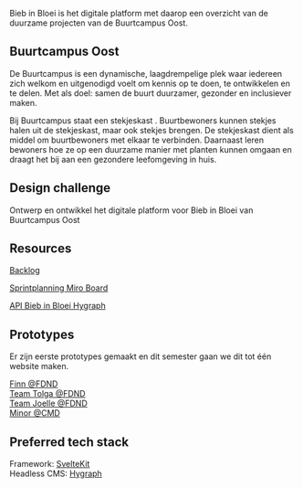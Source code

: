 

Bieb in Bloei is het digitale platform met daarop een overzicht van de duurzame projecten van de Buurtcampus Oost.

## Buurtcampus Oost
De Buurtcampus is een dynamische, laagdrempelige plek waar iedereen zich welkom en uitgenodigd voelt om kennis op te doen, te ontwikkelen en te delen. Met als doel: samen de buurt duurzamer, gezonder en inclusiever maken.

Bij Buurtcampus staat een stekjeskast . Buurtbewoners kunnen stekjes halen uit de stekjeskast, maar ook stekjes brengen. De stekjeskast dient als middel om buurtbewoners met elkaar te verbinden. Daarnaast leren bewoners hoe ze op een duurzame manier met planten kunnen omgaan en draagt het bij aan een gezondere leefomgeving in huis.

## Design challenge
Ontwerp en ontwikkel het digitale platform voor Bieb in Bloei van Buurtcampus Oost

## Resources

[Backlog](https://github.com/orgs/fdnd-agency/projects/3)

[Sprintplanning Miro Board](https://miro.com/app/board/uXjVPhWkx0k=/?share_link_id=406873123775)

[API Bieb in Bloei Hygraph](https://api-eu-central-1-shared-euc1-02.hygraph.com/v2/clbe0wlb32hx401ui0c2yfm49/master)


## Prototypes
Er zijn eerste prototypes gemaakt en dit semester gaan we dit tot één website maken.  

[Finn @FDND](https://buurtcampus-oost.vercel.app/)  
[Team Tolga @FDND](https://performance-matters-optimized-website.onrender.com/)  
[Team Joelle @FDND](https://fair-plum-chimpanzee-cuff.cyclic.app/)  
[Minor @CMD](https://plantswap.vercel.app/)  
<!-- [Minor 1 @CMD](https://plantswap-identifier.vercel.app/) -->

## Preferred tech stack

Framework: [SvelteKit](https://kit.svelte.dev/)   
Headless CMS: [Hygraph](https://hygraph.com/)
